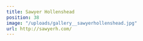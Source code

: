 ```yaml
---
title: Sawyer Hollenshead
position: 38
image: "/uploads/gallery__sawyerhollenshead.jpg"
url: http://sawyerh.com/
---
```


